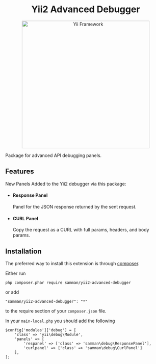 <h1 align="center">
    Yii2 Advanced Debugger
</h1>

<p align="center">
    <a href="https://www.yiiframework.com/" target="_blank">
        <img src="https://www.yiiframework.com/image/yii_logo_light.svg" width="400" alt="Yii Framework" />
    </a>
</p>

Package for advanced API debugging panels.


Features
------------
New Panels Added to the Yii2 debugger via this package:
<ul>
    <li>
        <h4>Response Panel</h4>
        Panel for the JSON response returned by the sent request.
    </li>
</ul>

<ul> 
    <li>
        <h4>CURL Panel</h4>
        Copy the request as a CURL with full params, headers, and body params.
    </li>
</ul>

Installation
------------

The preferred way to install this extension is through [composer](http://getcomposer.org/download/).

Either run

```
php composer.phar require samman/yii2-advanced-debugger
```

or add

```
"samman/yii2-advanced-debugger": "*"
```

to the require section of your `composer.json` file.



In your `main-local.php` you should add the following
```
$config['modules']['debug'] = [
    'class' => 'yii\debug\Module',
    'panels' => [
        'respanel' => ['class' => 'samman\debug\ResponsePanel'],
        'curlpanel' => ['class' => 'samman\debug\CurlPanel']
    ],
];

